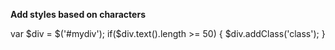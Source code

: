 **Add styles based on characters**

var $div = $('#mydiv');
if($div.text().length >= 50) {
    $div.addClass('class');
}